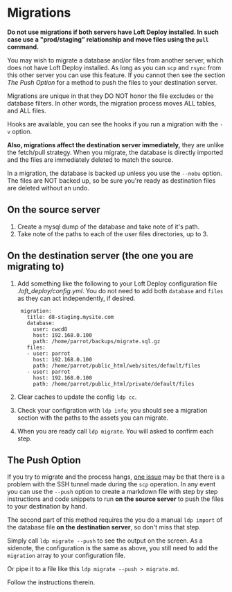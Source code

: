 # Migrations

**Do not use migrations if both servers have Loft Deploy installed.  In such case use a "prod/staging" relationship and move files using the `pull` command.**

You may wish to migrate a database and/or files from another server, which does not have Loft Deploy installed.  As long as you can `scp` and `rsync` from this other server you can use this feature.  If you cannot then see the section _The Push Option_ for a method to push the files to your destination server.

Migrations are unique in that they DO NOT honor the file excludes or the database filters.  In other words, the migration process moves ALL tables, and ALL files.

Hooks are available, you can see the hooks if you run a migration with the `-v` option.

**Also, migrations affect the destination server immediately,** they are unlike the fetch/pull strategy.  When you migrate, the database is directly imported and the files are immediately deleted to match the source.

In a migration, the database is backed up unless you use the `--nobu` option.  The files are NOT backed up, so be sure you're ready as destination files are deleted without an undo.

## On the source server

1. Create a mysql dump of the database and take note of it's path.
1. Take note of the paths to each of the user files directories, up to 3.

## On the destination server (the one you are migrating to)

1. Add something like the following to your Loft Deploy configuration file _.loft_deploy/config.yml_.  You do not need to add both `database` and `files` as they can act independently, if desired.

        migration:
          title: d8-staging.mysite.com
          database:
            user: cwcd8
            host: 192.168.0.100
            path: /home/parrot/backups/migrate.sql.gz
          files:
          - user: parrot
            host: 192.168.0.100
            path: /home/parrot/public_html/web/sites/default/files
          - user: parrot
            host: 192.168.0.100
            path: /home/parrot/public_html/private/default/files

1. Clear caches to update the config `ldp cc`.
1. Check your configration with `ldp info`; you should see a migration section with the paths to the assets you can migrate.
1. When you are ready call `ldp migrate`.  You will asked to confirm each step.    

## The Push Option

If you try to migrate and the process hangs, [one issue](https://superuser.com/questions/395356/scp-doesnt-work-but-ssh-does#396667) may be that there is a problem with the SSH tunnel made during the `scp` operation.  In any event you can use the `--push` option to create a markdown file with step by step instructions and code snippets to run **on the source server** to push the files to your destination by hand.

The second part of this method requires the you do a manual `ldp import` of the database file **on the destination server**, so don't miss that step.

Simply call `ldp migrate --push` to see the output on the screen.  As a sidenote, the configuration is the same as above, you still need to add the `migration` array to your configuration file.

Or pipe it to a file like this `ldp migrate --push > migrate.md`.

Follow the instructions therein. 
